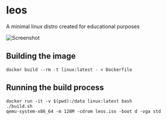 # leos
A minimal linux distro created for educational purposes

![Screenshot](https://raw.githubusercontent.com/rattrap/leos/master/screenshot.png)

## Building the image

```
docker build --rm -t linux:latest - < Dockerfile
```

## Running the build process

```
docker run -it -v $(pwd):/data linux:latest bash
./build.sh
qemu-system-x86_64 -m 128M -cdrom leos.iso -boot d -vga std
```
